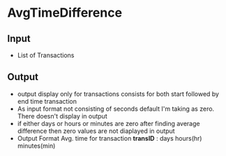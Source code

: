 # AvgTimeDifference

## Input

  - List of Transactions

## Output

  - output display only for transactions consists for both start followed by end time transaction
  - As input format not consisting of seconds default I'm taking as zero. There doesn't display in output
  - if either days or hours or minutes are zero after finding average difference then zero values are not diaplayed in output
  - Output Format
      Avg. time for transaction **transID** : days hours(hr) minutes(min)
